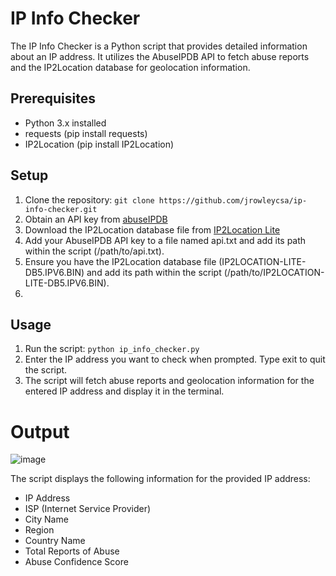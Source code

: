 # IP Info Checker

The IP Info Checker is a Python script that provides detailed information about an IP address. It utilizes the AbuseIPDB API to fetch abuse reports and the IP2Location database for geolocation information.

## Prerequisites
- Python 3.x installed
- requests (pip install requests)
- IP2Location (pip install IP2Location)

## Setup

1. Clone the repository: `git clone https://github.com/jrowleycsa/ip-info-checker.git`
2. Obtain an API key from [abuseIPDB](https://www.abuseipdb.com)
3. Download the IP2Location database file from [IP2Location Lite](https://lite.ip2location.com/ip2location-lite)
4. Add your AbuseIPDB API key to a file named api.txt and add its path within the script (/path/to/api.txt).
5. Ensure you have the IP2Location database file (IP2LOCATION-LITE-DB5.IPV6.BIN) and add its path within the script (/path/to/IP2LOCATION-LITE-DB5.IPV6.BIN).
6. 

## Usage

1. Run the script: `python ip_info_checker.py`
2. Enter the IP address you want to check when prompted. Type exit to quit the script.
3. The script will fetch abuse reports and geolocation information for the entered IP address and display it in the terminal.
   


# Output
![image](https://github.com/jrowleycsa/abuseipdbInt/assets/152403367/ac9148db-aafe-4898-b3d9-677ba0b62764)

The script displays the following information for the provided IP address:

- IP Address
- ISP (Internet Service Provider)
- City Name
- Region
- Country Name
- Total Reports of Abuse
- Abuse Confidence Score
